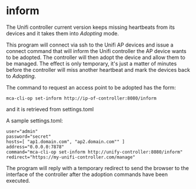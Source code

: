 # inform

The Unifi controller current version keeps missing heartbeats from its devices
and it takes them into _Adopting_ mode.

This program will connect via ssh to the Unifi AP devices and issue a connect
command that will inform the Unifi controller the AP device wants to be 
adopted. The controller will then adopt the device and allow them to be managed.
The effect is only temporary, it's just a matter of minutes before the 
controller will miss another heartbeat and mark the devices back to _Adopting_.

The command to request an access point to be adopted has the form:
```
mca-cli-op set-inform http://ip-of-controller:8080/inform
```
and it is retrieved from settings.toml

A sample settings.toml:

```
user="admin"
password="secret"
hosts=[ "ap1.domain.com", "ap2.domain.com"" ]
address="0.0.0.0:7878"
command="mca-cli-op set-inform http://unify-controller:8080/inform"
redirect="https://my-unifi-controller.com/manage"
```

The program will reply with a temporary redirect to send the browser to the
interface of the controller after the adoption commands have been executed.

